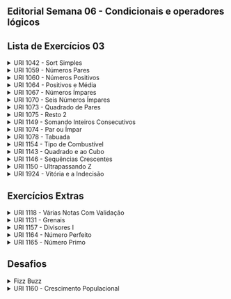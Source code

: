 ## Editorial Semana 06 - Condicionais e operadores lógicos

## Lista de Exercícios 03

<details>
    <summary>URI 1042 - Sort Simples</summary>

<div markdown=1>

```cpp
#include<bits/stdc++.h>

using namespace std;

int main(){
    int a,b,c;
    scanf ("%d %d %d", &a, &b, &c);

    if (a<=b && a<=c){
        printf ("%d\n", a);
        if (b<=c){
            printf ("%d\n", b);
            printf ("%d\n", c);
        }
        else {
            printf ("%d\n", c);
            printf ("%d\n", b);
        }
    }
    else if (b<=a && b<=c){
        printf ("%d\n", b);
        if (a<=c){
            printf ("%d\n", a);
            printf ("%d\n", c);
        }
        else {
            printf ("%d\n", c);
            printf ("%d\n", a);
        }
    }
    else if (c<=a && c<=b){
        printf ("%d\n", c);
        if (a<=b){
            printf ("%d\n", a);
            printf ("%d\n", b);
        }
        else {
            printf ("%d\n", b);
            printf ("%d\n", a);
        }
    }
    printf ("\n%d\n%d\n%d\n", a,b,c);
    return 0;
}
``` 

</div>
</details>

<details>
    <summary>URI 1059 - Números Pares</summary>

<div markdown=1>

```cpp
#include<bits/stdc++.h>

using namespace std;

int main (){

    int i;

    for (i = 0; i <= 100; i += 2){

        if (i > 0){
            printf ("%d\n", i);
        }
    }    

    return 0;
}
``` 

</div>
</details>


<details>
    <summary>URI 1060 - Números Positivos</summary>

<div markdown=1>

```cpp
#include<bits/stdc++.h>

using namespace std;

int main(){

    int i, cnt = 0;

    for (i = 0; i < 6; i++)
    {
        double aux;
        scanf ("%lf", &aux);
        if (aux > 0){
            cnt++;
        }
    }
    printf ("%d valores positivos\n", cnt);    

    return 0;
}
``` 

</div>
</details>

<details>
    <summary>URI 1064 - Positivos e Média</summary>

<div markdown=1>

```cpp
#include<bits/stdc++.h>
 
using namespace std;

int main (){
    double mediap, somap;
    int i,n=6,valoresp=0;

    for (i = 0; i < n; i++){
        float f;
        scanf ("%f", &f);
            if (f >= 0){
                valoresp += 1;
                somap += f;
            }
    }

    mediap = somap / valoresp;

    printf ("%d valores positivos\n", valoresp);
    printf ("%.1lf\n", mediap); 

    return 0;
}
``` 

</div>
</details>

<details>
    <summary>URI 1067 - Números Ímpares</summary>

<div markdown=1>

```cpp
#include<bits/stdc++.h>

using namespace std;

int main (){

    int i, n;

    scanf ("%d", &n);

    for (i = 1; i <= n; i++){
        if (i % 2 != 0)
            printf ("%d\n", i);
    }
    
    return 0;
}
``` 

</div>
</details>

<details>
    <summary>URI 1070 - Seis Números Ímpares</summary>

<div markdown=1>

```cpp
#include<bits/stdc++.h>

using namespace std;

int main() {
 
    int x, c = 0;
    cin >> x;
    while(c < 6){
        if (x % 2 != 0){
            printf("%d\n", x);
            c++;
        }
        x++;
    } 
    
    return 0;
}
``` 

</div>
</details>

<details>
    <summary>URI 1073 - Quadrado de Pares</summary>

<div markdown=1>

```cpp
#include<bits/stdc++.h>

using namespace std;

int main (){

    int N;

    scanf ("%d", &N);

    for (int i = 1; i <= N; i++)
    {
        if (i % 2 == 0)
            printf ("%d^2 = %d\n", i, i*i);
    }

    return 0;
}
``` 

</div>
</details>

<details>
    <summary>URI 1075 - Resto 2</summary>

<div markdown=1>

```cpp
#include<bits/stdc++.h>

using namespace std;

int main (){

    int N;
    scanf ("%d", &N);

    for (int i = 1; i < 10000; i++)
    {
        if (i % N == 2){
            printf ("%d\n", i);
    }
    
    return 0;
}
``` 

</div>
</details>

<details>
    <summary>URI 1149 - Somando Inteiros Consecutivos</summary>

<div markdown=1>

```cpp
#include<bits/stdc++.h>

using namespace std;

int main(){
    int a, n, soma = 0;
    cin >> a >> n;
    while(n <= 0)
        cin >> n;

    for(int i = 0;i < n; i++)
        soma += a + i;

    cout << soma << endl;
    return 0;
}
``` 

</div>
</details>

<details>
    <summary>URI 1074 - Par ou Ímpar</summary>

<div markdown=1>

```cpp
#include<bits/stdc++.h>

using namespace std;

int main (){

    int N;

    scanf ("%d", &N);

    for (int i = 0; i < N; i++)
    {
        int x;
        scanf ("%d", &x);

        if (x == 0)
            printf ("NULL\n");
        else if (x > 0){
            if (x % 2 == 0)
               printf ("EVEN POSITIVE\n");
            else
                printf ("ODD POSITIVE\n");
        }
        else
        {
            if (x % 2 == 0)
                printf ("EVEN NEGATIVE\n");
            else
                printf ("ODD NEGATIVE\n"); 
        }   
    }

    return 0;
}
``` 

</div>
</details>

<details>
    <summary>URI 1078 - Tabuada</summary>

<div markdown=1>

```cpp
#include<bits/stdc++.h>

using namespace std;

int main (){
    int N;
    scanf ("%d", &N);

    for (int i = 1; i < 11; i++)
        printf ("%d x %d = %d\n", i, N, i * N);

    return 0;
}
``` 

</div>
</details>


<details>
    <summary>URI 1154 - Tipo de Combustível</summary>

<div markdown=1>

```cpp
#include<bits/stdc++.h>

using namespace std;


int main (){

    int tipocomb, alcool = 0, gas = 0, disel = 0;

    scanf ("%d", &tipocomb);

    while (tipocomb != 4){
        if (tipocomb == 1)
            alcool += 1;

        else if (tipocomb == 2)
            gas += 1;
        
        else if (tipocomb == 3)
            disel += 1;

        scanf ("%d", &tipocomb);
    }

    printf ("MUITO OBRIGADO\nAlcool: %d\nGasolina: %d\nDiesel: %d\n", alcool, gas, disel);

    return 0;
}
``` 

</div>
</details>


<details>
    <summary>URI 1143 - Quadrado e ao Cubo</summary>

<div markdown=1>

```cpp
#include<bits/stdc++.h>

using namespace std;

int main (){

    int n;
    
    scanf ("%d", &n);

    for (int i = 1; i <= n; i++)
        printf ("%d %d %d\n", i, i*i, i*i*i);        

    return  0;
}
``` 

</div>
</details>


<details>
    <summary>URI 1146 - Sequências Crescentes</summary>

<div markdown=1>

```cpp
#include<bits/stdc++.h>

using namespace std;

int main(){
    int n;
    while (true){
        cin >> n;
        if(n == 0)
            break;

        for(int i = 1; i < n; i++)
            cout << i << " ";

        cout << n << endl;
    }

    return 0;
}
``` 

</div>
</details>


<details>
    <summary>URI 1150 - Ultrapassando Z</summary>

<div markdown=1>

```cpp
#include<bits/stdc++.h>

using namespace std;

int main(){
    int x, z, soma = 0, i = 0;
    cin >> x;
    
    while(true){
        cin >> z;
        if(z>x){
            break;
        }
    }

    while(soma<z){
        soma += i + x;
        i++;
    }
    cout << i << endl;

    return 0;
}
``` 

</div>
</details>


<details>
    <summary>URI 1924 - Vitória e a Indecisão</summary>

<div markdown=1>

```cpp
#include<bits/stdc++.h>

using namespace std;

int main() {
 
    int n;
    cin >> n;
    string s;
    
    for(int i = 0; i < n; i++)
        cin >> s;
    
    cout << "Ciencia da Computacao" << endl;
 
    return 0;
}
``` 

</div>
</details>

## Exercícios Extras


<details>
    <summary>URI 1118 - Várias Notas Com Validação</summary>

<div markdown=1>

```cpp
#include<bits/stdc++.h>

using namespace std;

int main() {
    float n1, n2, media;
    int x = 1;
    
    while (x != 2){
        cin >> n1;
        while (n1 < 0 || n1 > 10){
            printf("nota invalida\n");
            cin >> n1;
        }

        cin >> n2;
        while (n2 < 0 || n2 > 10){
            printf("nota invalida\n");
            cin >> n2;
        }

        media = (float) (n1+n2) / 2;
        printf("media = %.2f\n", media);
        printf("novo calculo (1-sim 2-nao)\n");
       
        cin >> x;
        while (x < 1 || x > 2){
            printf("novo calculo (1-sim 2-nao)\n");   
            cin >> x;
        }
    }

    return 0;
}
``` 

</div>
</details>


<details>
    <summary>URI 1131 - Grenais</summary>

<div markdown=1>

```cpp
#include<bits/stdc++.h>

using namespace std;

int main() {
    int gi, gg, escolha=1, jogos=0, vi=0, vg=0, emp=0;
   
    while (escolha == 1){
        jogos++;
        cin >> gi >> gg;
        
        if(gi>gg)
            vi++;
        else if(gi<gg)
            vg++;
        else
            emp++;

        cout << "Novo grenal (1-sim 2-nao)" << endl;
        cin >> escolha;
    }
    
    cout << jogos << " grenais" << endl;
    cout << "Inter:" << vi << endl;
    cout << "Gremio:" << vg << endl;
    cout << "Empates:" << emp << endl;
    
    if(vi>vg)
        cout << "Inter venceu mais" << endl;
    else if(vi<vg)
        cout << "Gremio venceu mais" << endl;
    else
        cout << "Nao houve vencedor" << endl;

    return 0;
}
``` 

</div>
</details>


<details>
    <summary>URI 1157 - Divisores I</summary>

<div markdown=1>

```cpp
#include<bits/stdc++.h>

using namespace std;

int main(){
    int n;
    cin >> n;
    for (int i = 1; i <= n; i++){
        if(n % i == 0)
            cout << i << endl;
    }

    return 0;
}
``` 

</div>
</details>


<details>
    <summary>URI 1164 - Número Perfeito</summary>

<div markdown=1>

```cpp
#include<bits/stdc++.h>

using namespace std;

int main (){

    int n, num, divisores = 0;

    scanf ("%d", &n);

    for (int i = 0; i < n; i++){
        scanf ("%d", &num);

        for (int j = 1; j < num; j++){
            if (num % j == 0)
                divisores += j;
        }

        if (divisores == num)
            printf ("%d eh perfeito\n", num);
        else 
            printf ("%d nao eh perfeito\n", num);

        divisores = 0;
    }

    return 0;
}
``` 

</div>
</details>


<details>
    <summary>URI 1165 - Número Primo</summary>

<div markdown=1>

```cpp
#include<bits/stdc++.h>

using namespace std;

int main(){
    int n, v;
    cin >> n;

    for (int j = 0; j < n; j++){
        cin >> v;
        int div = 0;
        if (v == 2)
            cout << v << " eh primo" << endl;
        else if (v == 1)
            cout << v << " nao eh primo" << endl;
        else if (v%2==0)
            cout << v << " nao eh primo" << endl;
        else {
            for (int i = 3; i < v; i+=2){
                if (v % i == 0){
                    div = 1;
                    break;
                }
            }

            if ( div == 0)
                cout << v << " eh primo" << endl;
            else
                cout << v << " nao eh primo" << endl;
        }
    }
    return 0;
}
``` 

</div>
</details>

## Desafios

<details>
    <summary>Fizz Buzz</summary>

- Escreva um programa que mostre os números de 0 a 100 e coloque Fizz nos números múltiplos de 3 e Buzz nos múltiplos de 5, caso ambos ocorram mostre FizzBuzz.

<div markdown=1>

```cpp
#include<bits/stdc++.h>

using namespace std;

int main(){
    for (int i = 0; i <= 100; i++){
        if (i % 3 and i % 5)
            cout << "FizzBuzz" << endl;
        else if (i % 3)
            cout << "Fizz" << endl;
        else if (i % 5) 
            cout << "Buzz" << endl;
    }
    return 0;
}
``` 

</div>
</details>

<details>
    <summary>URI 1160 - Crescimento Populacional</summary>

<div markdown=1>

```cpp
#include<bits/stdc++.h>

using namespace std;

int main(){

    int T, i, anos = 0;

    scanf ("%d", &T);

    for (i = 0; i < T; i++)
    {
        int pa, pb;
        double g1, g2;

        scanf ("%d %d %lf %lf", &pa, &pb, &g1, &g2);

        while (1)
        {
            pa += (g1/100) * pa;
            pb += (g2/100) * pb;
            anos++;

            if (pa > pb || anos > 100)
                break;                  
        }

        if (anos > 100)
            printf ("Mais de 1 seculo.\n");
        else 
            printf ("%d anos.\n", anos);

        anos = 0;        
    }
    

    return 0;
}
``` 
</div>
</details>
